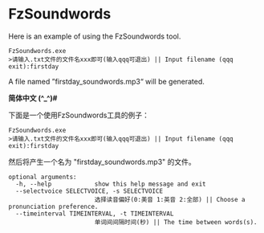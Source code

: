 # FzSoundwords

Here is an example of using the FzSoundwords tool.

```
FzSoundwords.exe
>请输入.txt文件的文件名xxx即可(输入qqq可退出) || Input filename (qqq exit):firstday
```

A file named ”firstday_soundwords.mp3“ will be generated.

 

**简体中文 (^_^)#**

下面是一个使用FzSoundwords工具的例子：

```
FzSoundwords.exe
>请输入.txt文件的文件名xxx即可(输入qqq可退出) || Input filename (qqq exit):firstday
```

然后将产生一个名为 "firstday_soundwords.mp3" 的文件。

```
optional arguments:
  -h, --help            show this help message and exit
  --selectvoice SELECTVOICE, -s SELECTVOICE
                        选择读音偏好(0:美音 1:英音 2:全部) || Choose a pronunciation preference.
  --timeinterval TIMEINTERVAL, -t TIMEINTERVAL
                        单词间间隔时间(秒) || The time between words(s).
```


